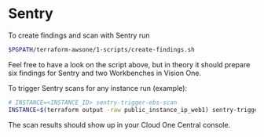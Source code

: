 # Sentry

To create findings and scan with Sentry run

```sh
$PGPATH/terraform-awsone/1-scripts/create-findings.sh
```

Feel free to have a look on the script above, but in theory it should prepare six findings for Sentry and two Workbenches in Vision One.

To trigger Sentry scans for any instance run (example):

```sh
# INSTANCE=<INSTANCE_ID> sentry-trigger-ebs-scan
INSTANCE=$(terraform output -raw public_instance_ip_web1) sentry-trigger-ebs-scan
```

The scan results should show up in your Cloud One Central console.
